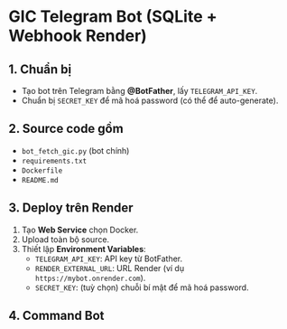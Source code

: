 # GIC Telegram Bot (SQLite + Webhook Render)

## 1. Chuẩn bị
- Tạo bot trên Telegram bằng **@BotFather**, lấy `TELEGRAM_API_KEY`.
- Chuẩn bị `SECRET_KEY` để mã hoá password (có thể để auto-generate).

## 2. Source code gồm
- `bot_fetch_gic.py` (bot chính)
- `requirements.txt`
- `Dockerfile`
- `README.md`

## 3. Deploy trên Render
1. Tạo **Web Service** chọn Docker.
2. Upload toàn bộ source.
3. Thiết lập **Environment Variables**:
   - `TELEGRAM_API_KEY`: API key từ BotFather.
   - `RENDER_EXTERNAL_URL`: URL Render (ví dụ `https://mybot.onrender.com`).
   - `SECRET_KEY`: (tuỳ chọn) chuỗi bí mật để mã hoá password.

## 4. Command Bot
